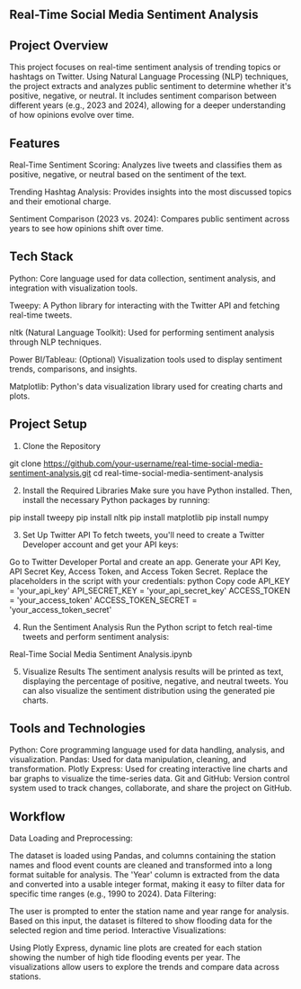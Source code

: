 
## Real-Time Social Media Sentiment Analysis
## Project Overview

This project focuses on real-time sentiment analysis of trending topics or hashtags on Twitter. Using Natural Language Processing (NLP) techniques, the project extracts and analyzes public sentiment to determine whether it's positive, negative, or neutral. It includes sentiment comparison between different years (e.g., 2023 and 2024), allowing for a deeper understanding of how opinions evolve over time.

## Features

Real-Time Sentiment Scoring: Analyzes live tweets and classifies them as positive, negative, or neutral based on the sentiment of the text.

Trending Hashtag Analysis: Provides insights into the most discussed topics and their emotional charge.

Sentiment Comparison (2023 vs. 2024): Compares public sentiment across years to see how opinions shift over time.
## Tech Stack

Python: Core language used for data collection, sentiment analysis, and integration with visualization tools.

Tweepy: A Python library for interacting with the Twitter API and fetching real-time tweets.

nltk (Natural Language Toolkit): Used for performing sentiment analysis through NLP techniques.

Power BI/Tableau: (Optional) Visualization tools used to display sentiment trends, comparisons, and insights.

Matplotlib: Python's data visualization library used for creating charts and plots.
## Project Setup

1. Clone the Repository

git clone https://github.com/your-username/real-time-social-media-sentiment-analysis.git
cd real-time-social-media-sentiment-analysis

2. Install the Required Libraries
Make sure you have Python installed. Then, install the necessary Python packages by running:

pip install tweepy
pip install nltk
pip install matplotlib
pip install numpy

3. Set Up Twitter API
To fetch tweets, you'll need to create a Twitter Developer account and get your API keys:

Go to Twitter Developer Portal and create an app.
Generate your API Key, API Secret Key, Access Token, and Access Token Secret.
Replace the placeholders in the script with your credentials:
python
Copy code
API_KEY = 'your_api_key'
API_SECRET_KEY = 'your_api_secret_key'
ACCESS_TOKEN = 'your_access_token'
ACCESS_TOKEN_SECRET = 'your_access_token_secret'

4. Run the Sentiment Analysis
Run the Python script to fetch real-time tweets and perform sentiment analysis:

Real-Time Social Media Sentiment Analysis.ipynb

5. Visualize Results
The sentiment analysis results will be printed as text, displaying the percentage of positive, negative, and neutral tweets. You can also visualize the sentiment distribution using the generated pie charts.




## Tools and Technologies

Python: Core programming language used for data handling, analysis, and visualization.
Pandas: Used for data manipulation, cleaning, and transformation.
Plotly Express: Used for creating interactive line charts and bar graphs to visualize the time-series data.
Git and GitHub: Version control system used to track changes, collaborate, and share the project on GitHub.
## Workflow

Data Loading and Preprocessing:

The dataset is loaded using Pandas, and columns containing the station names and flood event counts are cleaned and transformed into a long format suitable for analysis.
The 'Year' column is extracted from the data and converted into a usable integer format, making it easy to filter data for specific time ranges (e.g., 1990 to 2024).
Data Filtering:

The user is prompted to enter the station name and year range for analysis. Based on this input, the dataset is filtered to show flooding data for the selected region and time period.
Interactive Visualizations:

Using Plotly Express, dynamic line plots are created for each station showing the number of high tide flooding events per year. The visualizations allow users to explore the trends and compare data across stations.
